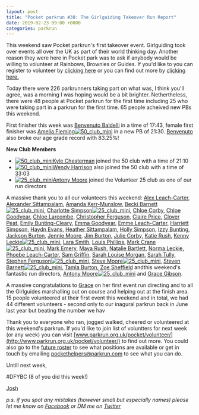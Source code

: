 ```yaml
---
layout: post
title: "Pocket parkrun #38: The Girlguiding Takeover Run Report"
date: 2019-02-23 09:00 +0000
categories: parkrun
---
```


This weekend saw Pocket parkrun's first takeover event. Girlguiding took over events all over the UK as part of their world thinking day. Another reason they were here in Pocket park was to ask if anybody would be willing to volunteer at Rainbows, Brownies or Guides. If you'd like to you can register to volunteer by [clicking here](https://go.girlguiding.org.uk/join-us/join-as-volunteer/ "Girlguiding - Join as a Volunteer") or you can find out more by [clicking here.](https://www.girlguiding.org.uk/get-involved/become-a-volunteer/ "Girlguiding - Become a Volunteer")

Today there were 226 parkrunners taking part on what was, I think you'll agree, was a morning I was hoping would be a bit brighter. Nethertheless, there were 48 people at Pocket parkrun for the first time including 25 who were taking part in a parkrun for the first time. 65 people acheived new PBs this weekend.

First finisher this week was [Benvenuto Baldelli](http://www.parkrun.org.uk/pocket/results/latestresults/athletehistory?athleteNumber=57695) in a time of 17:43, female first finisher was [Amelia Fleming](http://www.parkrun.org.uk/pocket/results/latestresults/athletehistory?athleteNumber=3014582)[![50_club_mini](https://images.parkrun.com/blogs.dir/1667/files/2019/02/50_club_mini-e1550336989477.jpg)](https://images.parkrun.com/blogs.dir/1667/files/2019/02/50_club_mini-e1550336989477.jpg) in a new PB of 21:30. [Benvenuto](http://www.parkrun.org.uk/pocket/results/latestresults/athletehistory?athleteNumber=57695) also broke our age grade record with 83.25%!

**New Club Members**

*   [![50_club_mini](https://images.parkrun.com/blogs.dir/1667/files/2019/02/50_club_mini-e1550336989477.jpg)](https://images.parkrun.com/blogs.dir/1667/files/2019/02/50_club_mini-e1550336989477.jpg)[Kyle Chesterman](http://www.parkrun.org.uk/pocket/results/latestresults/athletehistory?athleteNumber=642456) joined the 50 club with a time of 21:10
*   [![50_club_mini](https://images.parkrun.com/blogs.dir/1667/files/2019/02/50_club_mini-e1550336989477.jpg)](https://images.parkrun.com/blogs.dir/1667/files/2019/02/50_club_mini-e1550336989477.jpg)[Wendy Harrison](http://www.parkrun.org.uk/pocket/results/latestresults/athletehistory?athleteNumber=1462424) also joined the 50 club with a time of 33:03
*   [![25_club_mini](https://images.parkrun.com/blogs.dir/1667/files/2019/02/25_club_mini-e1550337100687.jpg)](https://images.parkrun.com/blogs.dir/1667/files/2019/02/25_club_mini-e1550337100687.jpg)[Antony Moore](http://www.parkrun.org.uk/results/athleteresultshistory/?athleteNumber=2865977) joined the Volunteer 25 club as one of our run directors

A massive thank you to all our volunteers this weekend: [Alex Leach-Carter](http://www.parkrun.org.uk/results/athleteresultshistory/?athleteNumber=3022569), [Alexander Sittampalam](http://www.parkrun.org.uk/results/athleteresultshistory/?athleteNumber=5487428), [Amanda Kerr-Munslow,](http://www.parkrun.org.uk/results/athleteresultshistory/?athleteNumber=5487421) [Becki Barnett](http://www.parkrun.org.uk/results/athleteresultshistory/?athleteNumber=4161773)[![25_club_mini](https://images.parkrun.com/blogs.dir/1667/files/2019/02/25_club_mini-e1550337100687.jpg)](https://images.parkrun.com/blogs.dir/1667/files/2019/02/25_club_mini-e1550337100687.jpg)[,](http://www.parkrun.org.uk/results/athleteresultshistory/?athleteNumber=4161773) [Charlotte Simpson](http://www.parkrun.org.uk/results/athleteresultshistory/?athleteNumber=2079756)[![25_club_mini](https://images.parkrun.com/blogs.dir/1667/files/2019/02/25_club_mini-e1550337100687.jpg)](https://images.parkrun.com/blogs.dir/1667/files/2019/02/25_club_mini-e1550337100687.jpg)[,](http://www.parkrun.org.uk/results/athleteresultshistory/?athleteNumber=2079756) [Chloe Corby,](http://www.parkrun.org.uk/results/athleteresultshistory/?athleteNumber=5466132) [Chloe Goodyear,](http://www.parkrun.org.uk/results/athleteresultshistory/?athleteNumber=4984531) [Chloe Larcombe,](http://www.parkrun.org.uk/results/athleteresultshistory/?athleteNumber=3113123) [Christopher Ferguson,](http://www.parkrun.org.uk/results/athleteresultshistory/?athleteNumber=311483) [Claire Price,](http://www.parkrun.org.uk/results/athleteresultshistory/?athleteNumber=2025784) [Clover Peat,](http://www.parkrun.org.uk/results/athleteresultshistory/?athleteNumber=5483055) [Emily Bunting-Cleary,](http://www.parkrun.org.uk/results/athleteresultshistory/?athleteNumber=3982155) [Emma Goodyear,](http://www.parkrun.org.uk/results/athleteresultshistory/?athleteNumber=4474325) [Emme Leach-Carter,](http://www.parkrun.org.uk/results/athleteresultshistory/?athleteNumber=3226038) [Harriett Simpson,](http://www.parkrun.org.uk/results/athleteresultshistory/?athleteNumber=3165292) [Haydn Evans,](http://www.parkrun.org.uk/results/athleteresultshistory/?athleteNumber=5445725) [Heather Sittampalam,](http://www.parkrun.org.uk/results/athleteresultshistory/?athleteNumber=5487432) [Holly Simpson,](http://www.parkrun.org.uk/results/athleteresultshistory/?athleteNumber=4383661) [Izzy Bunting,](http://www.parkrun.org.uk/athleteresultshistory?athleteNumber=3982185) [Jackson Burton,](http://www.parkrun.org.uk/results/athleteresultshistory/?athleteNumber=5482737) [Jennie Moore,](http://www.parkrun.org.uk/results/athleteresultshistory/?athleteNumber=2779626) [Jim Burton,](http://www.parkrun.org.uk/results/athleteresultshistory/?athleteNumber=5482717) [Julie Corby,](http://www.parkrun.org.uk/results/athleteresultshistory/?athleteNumber=5466114) [Katie Rush,](http://www.parkrun.org.uk/results/athleteresultshistory/?athleteNumber=3177984) [Kenny Leckie](http://www.parkrun.org.uk/results/athleteresultshistory/?athleteNumber=4073128)[![25_club_mini](https://images.parkrun.com/blogs.dir/1667/files/2019/02/25_club_mini-e1550337100687.jpg)](https://images.parkrun.com/blogs.dir/1667/files/2019/02/25_club_mini-e1550337100687.jpg)[,](http://www.parkrun.org.uk/results/athleteresultshistory/?athleteNumber=4073128) [Lara Smith,](http://www.parkrun.org.uk/results/athleteresultshistory/?athleteNumber=5160835) [Louis Phillips,](http://www.parkrun.org.uk/results/athleteresultshistory/?athleteNumber=1887851) [Mark Crane](http://www.parkrun.org.uk/results/athleteresultshistory/?athleteNumber=4072444)[![25_club_mini](https://images.parkrun.com/blogs.dir/1667/files/2019/02/25_club_mini-e1550337100687.jpg)](https://images.parkrun.com/blogs.dir/1667/files/2019/02/25_club_mini-e1550337100687.jpg)[,](http://www.parkrun.org.uk/results/athleteresultshistory/?athleteNumber=4072444) [Mark Emery,](http://www.parkrun.org.uk/results/athleteresultshistory/?athleteNumber=4772621) [Maya Rush,](http://www.parkrun.org.uk/athleteresultshistory?athleteNumber=2760415) [Natalie Bartlett,](http://www.parkrun.org.uk/results/athleteresultshistory/?athleteNumber=1795380) [Norma Leckie,](http://www.parkrun.org.uk/results/athleteresultshistory/?athleteNumber=85968) [Phoebe Leach-Carter,](http://www.parkrun.org.uk/results/athleteresultshistory/?athleteNumber=3225862) [Sam Griffin,](http://www.parkrun.org.uk/results/athleteresultshistory/?athleteNumber=5438608) [Sarah Louise Morgan,](http://www.parkrun.org.uk/results/athleteresultshistory/?athleteNumber=264393) [Sarah Tully,](http://www.parkrun.org.uk/results/athleteresultshistory/?athleteNumber=4909207) [Stephen Ferguson](http://www.parkrun.org.uk/results/athleteresultshistory/?athleteNumber=190582)[![25_club_mini](https://images.parkrun.com/blogs.dir/1667/files/2019/02/25_club_mini-e1550337100687.jpg)](https://images.parkrun.com/blogs.dir/1667/files/2019/02/25_club_mini-e1550337100687.jpg)[,](http://www.parkrun.org.uk/results/athleteresultshistory/?athleteNumber=190582) [Steve Moore](http://www.parkrun.org.uk/results/athleteresultshistory/?athleteNumber=1771782)[![25_club_mini](https://images.parkrun.com/blogs.dir/1667/files/2019/02/25_club_mini-e1550337100687.jpg)](https://images.parkrun.com/blogs.dir/1667/files/2019/02/25_club_mini-e1550337100687.jpg)[,](http://www.parkrun.org.uk/results/athleteresultshistory/?athleteNumber=1771782) [Steven Barnett](http://www.parkrun.org.uk/results/athleteresultshistory/?athleteNumber=4179392)[![25_club_mini](https://images.parkrun.com/blogs.dir/1667/files/2019/02/25_club_mini-e1550337100687.jpg)](https://images.parkrun.com/blogs.dir/1667/files/2019/02/25_club_mini-e1550337100687.jpg)[,](http://www.parkrun.org.uk/results/athleteresultshistory/?athleteNumber=4179392) [Tamla Burton,](http://www.parkrun.org.uk/results/athleteresultshistory/?athleteNumber=5018015) [Zoe Sheffield](http://www.parkrun.org.uk/results/athleteresultshistory/?athleteNumber=5453751) andthis weekend's fantastic run directors, [Antony Moore](http://www.parkrun.org.uk/results/athleteresultshistory/?athleteNumber=2865977)[![25_club_mini](https://images.parkrun.com/blogs.dir/1667/files/2019/02/25_club_mini-e1550337100687.jpg)](https://images.parkrun.com/blogs.dir/1667/files/2019/02/25_club_mini-e1550337100687.jpg) and [Grace Gibson](http://www.parkrun.org.uk/results/athleteresultshistory/?athleteNumber=2544355).

A massive congratulations to [Grace](http://www.parkrun.org.uk/results/athleteresultshistory/?athleteNumber=2544355) on her first event run directing and to all the Girlguides marshalling out on course and helping out at the finish area. 15 people volunteered at their first event this weekend and in total, we had 44 different volunteers - second only to our inagural parkrun back in June last year but beating the number we hav

Thank you to everyone who ran, jogged walked, cheered or volunteered at this weekend's parkrun. If you'd like to join list of voluntters for next week (or any week) you can visit [www.parkrun.org.uk/pocket/volunteer/](http://www.parkrun.org.uk/pocket/volunteer/) to find out more. You could also go to the [future roster](http://www.parkrun.org.uk/pocket/futureroster/ "future roster") to see what positions are available or get in touch by emailing [pockethelpers@parkrun.com](mailto:pockethelpers@parkrun.com) to see what you can do.

Untill next week,

#DFYBC (8 of you did this week!)

[Josh](http://www.parkrun.org.uk/results/athleteresultshistory/?athleteNumber=4196740)

_p.s. if you spot any mistakes (however small but especially names) please let me know on [Facebook](https://www.facebook.com/pocketparkrun/posts/1150420635127932) or DM me on [Twitter](https://twitter.com/_Josh_justJosh)_

